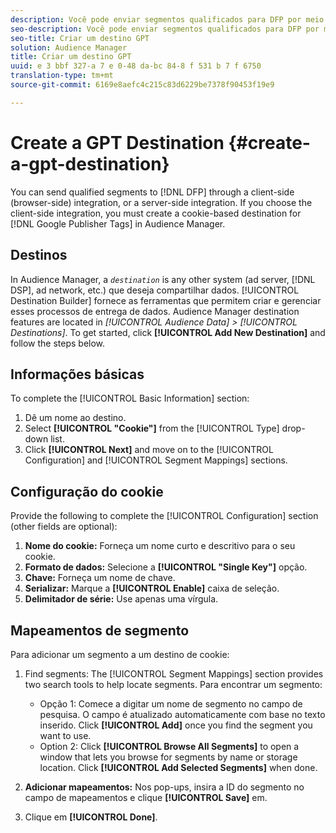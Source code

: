 ```yaml
---
description: Você pode enviar segmentos qualificados para DFP por meio de uma integração do lado do cliente (no navegador) ou uma integração do servidor. Se você escolher a integração do cliente, deverá criar um destino baseado em cookies para Tags do Google Publisher no Audience Manager.
seo-description: Você pode enviar segmentos qualificados para DFP por meio de uma integração do lado do cliente (no navegador) ou uma integração do servidor. Se você escolher a integração do cliente, deverá criar um destino baseado em cookies para Tags do Google Publisher no Audience Manager.
seo-title: Criar um destino GPT
solution: Audience Manager
title: Criar um destino GPT
uuid: e 3 bbf 327-a 7 e 0-48 da-bc 84-8 f 531 b 7 f 6750
translation-type: tm+mt
source-git-commit: 6169e8aefc4c215c83d6229be7378f90453f19e9

---
```



# Create a GPT Destination {#create-a-gpt-destination}

You can send qualified segments to [!DNL DFP] through a client-side (browser-side) integration, or a server-side integration. If you choose the client-side integration, you must create a cookie-based destination for [!DNL Google Publisher Tags] in Audience Manager.

## Destinos

In Audience Manager, a *`destination`* is any other system (ad server, [!DNL DSP], ad network, etc.) que deseja compartilhar dados. [!UICONTROL Destination Builder] fornece as ferramentas que permitem criar e gerenciar esses processos de entrega de dados. Audience Manager destination features are located in *[!UICONTROL Audience Data] &gt; [!UICONTROL Destinations]*. To get started, click **[!UICONTROL Add New Destination]** and follow the steps below.

## Informações básicas

To complete the [!UICONTROL Basic Information] section:

1. Dê um nome ao destino.
1. Select **[!UICONTROL "Cookie"]** from the [!UICONTROL Type] drop-down list.
1. Click **[!UICONTROL Next]** and move on to the [!UICONTROL Configuration] and [!UICONTROL Segment Mappings] sections.

## Configuração do cookie

Provide the following to complete the [!UICONTROL Configuration] section (other fields are optional):

1. **Nome do cookie:** Forneça um nome curto e descritivo para o seu cookie.
1. **Formato de dados:** Selecione a **[!UICONTROL "Single Key"]** opção.
1. **Chave:** Forneça um nome de chave.
1. **Serializar:** Marque a **[!UICONTROL Enable]** caixa de seleção.
1. **Delimitador de série:** Use apenas uma vírgula.

## Mapeamentos de segmento

Para adicionar um segmento a um destino de cookie:

1. Find segments: The [!UICONTROL Segment Mappings] section provides two search tools to help locate segments. Para encontrar um segmento:

   * Opção 1: Comece a digitar um nome de segmento no campo de pesquisa. O campo é atualizado automaticamente com base no texto inserido. Click **[!UICONTROL Add]** once you find the segment you want to use.
   * Option 2: Click **[!UICONTROL Browse All Segments]** to open a window that lets you browse for segments by name or storage location. Click **[!UICONTROL Add Selected Segments]** when done.

1. **Adicionar mapeamentos:** Nos pop-ups, insira a ID do segmento no campo de mapeamentos e clique **[!UICONTROL Save]** em.

1. Clique em **[!UICONTROL Done]**.